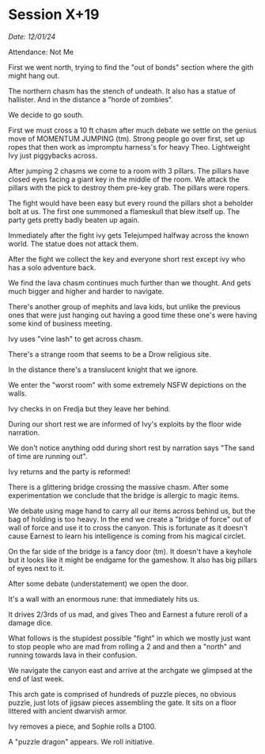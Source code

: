 # Session X+19

_Date: 12/01/24_

Attendance: Not Me

First we went north, trying to find the "out of bonds" section where the gith might hang out.

The northern chasm has the stench of undeath. It also has a statue of hallister. And in the distance a "horde of zombies".

We decide to go south.

First we must cross a 10 ft chasm after much debate we settle on the genius move of MOMENTUM JUMPING (tm). Strong people go over first, set up ropes that then work as impromptu harness's for heavy Theo. Lightweight Ivy just piggybacks across.

After jumping 2 chasms we come to a room with 3 pillars. The pillars have closed eyes facing a giant key in the middle of the room. We attack the pillars with the pick to destroy them pre-key grab. The pillars were ropers.

The fight would have been easy but every round the pillars shot a beholder bolt at us. The first one summoned a flameskull that blew itself up. The party gets pretty badly beaten up again.

Immediately after the fight ivy gets Telejumped halfway across the known world. The statue does not attack them.

After the fight we collect the key and everyone short rest except ivy who has a solo adventure back.

We find the lava chasm continues much further than we thought. And gets much bigger and higher and harder to navigate.

There's another group of mephits and lava kids, but unlike the previous ones that were just hanging out having a good time these one's were having some kind of business meeting.

Ivy uses "vine lash" to get across chasm.

There's a strange room that seems to be a Drow religious site.

In the distance there's a translucent knight that we ignore.

We enter the "worst room" with some extremely NSFW depictions on the walls.

Ivy checks in on Fredja but they leave her behind.

During our short rest we are informed of Ivy's exploits by the floor wide narration.

We don't notice anything odd during short rest by narration says "The sand of time are running out".

Ivy returns and the party is reformed!

There is a glittering bridge crossing the massive chasm. After some experimentation we conclude that the bridge is allergic to magic items.

We debate using mage hand to carry all our items across behind us, but the bag of holding is too heavy. In the end we create a "bridge of force" out of wall of force and use it to cross the canyon. This is fortunate as it doesn't cause Earnest to learn his intelligence is coming from his magical circlet.

On the far side of the bridge is a fancy door (tm). It doesn't have a keyhole but it looks like it might be endgame for the gameshow. It also has big pillars of eyes next to it.

After some debate (understatement) we open the door.

It's a wall with an enormous rune: that immediately hits us.

It drives 2/3rds of us mad, and gives Theo and Earnest a future reroll of a damage dice.

What follows is the stupidest possible "fight" in which we mostly just want to stop people who are mad from rolling a 2 and and then a "north" and running towards lava in their confusion.

We navigate the canyon east and arrive at the archgate we glimpsed at the end of last week.

This arch gate is comprised of hundreds of puzzle pieces, no obvious puzzle, just lots of jigsaw pieces assembling the gate. It sits on a floor littered with ancient dwarvish armor.

Ivy removes a piece, and Sophie rolls a D100.

A "puzzle dragon" appears. We roll initiative. 
